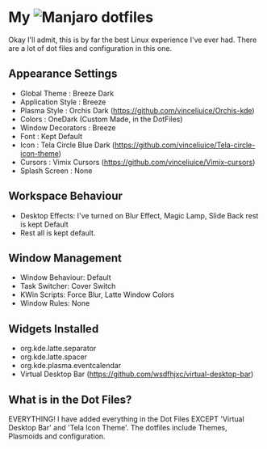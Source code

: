 # My ![Manjaro](https://img.shields.io/badge/Manjaro-35BF5C?style=flat-square&logo=Manjaro&logoColor=white) dotfiles

Okay I'll admit, this is by far the best Linux experience I've ever had. There are a lot of dot files and configuration in this one.

## Appearance Settings

* Global Theme : Breeze Dark
* Application Style : Breeze
* Plasma Style : Orchis Dark (https://github.com/vinceliuice/Orchis-kde)
* Colors : OneDark (Custom Made, in the DotFiles)
* Window Decorators : Breeze
* Font : Kept Default
* Icon : Tela Circle Blue Dark (https://github.com/vinceliuice/Tela-circle-icon-theme)
* Cursors : Vimix Cursors (https://github.com/vinceliuice/Vimix-cursors)
* Splash Screen : None

## Workspace Behaviour

* Desktop Effects: I've turned on Blur Effect, Magic Lamp, Slide Back rest is kept Default
* Rest all is kept default.

## Window Management

* Window Behaviour: Default
* Task Switcher: Cover Switch
* KWin Scripts: Force Blur, Latte Window Colors
* Window Rules: None

## Widgets Installed

* org.kde.latte.separator
* org.kde.latte.spacer
* org.kde.plasma.eventcalendar
* Virtual Desktop Bar (https://github.com/wsdfhjxc/virtual-desktop-bar)

## What is in the Dot Files?

EVERYTHING! I have added everything in the Dot Files EXCEPT 'Virtual Desktop Bar' and 'Tela Icon Theme'. The dotfiles include Themes, Plasmoids and configuration.
